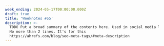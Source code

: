 ```yaml
---
week_ending: 2024-05-17T00:00:00.000Z
draft: true
title: 'Weeknotes #65'
description: >-
  TODO Put a broad summary of the contents here. Used in social media links etc.
  No more than 2 lines. It's for this
  https://ahrefs.com/blog/seo-meta-tags/#meta-description
---
```


